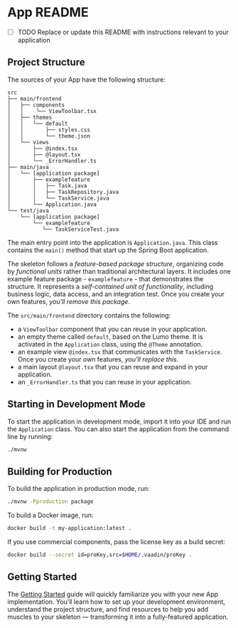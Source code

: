 # App README

- [ ] TODO Replace or update this README with instructions relevant to your application

## Project Structure

The sources of your App have the following structure:

```
src
├── main/frontend
│   ├── components
│   │    └── ViewToolbar.tsx
│   ├── themes
│   │   └── default
│   │       ├── styles.css
│   │       └── theme.json
│   └── views
│       ├── @index.tsx
│       ├── @layout.tsx
│       └── _ErrorHandler.ts
├── main/java
│   └── [application package]
│       ├── examplefeature
│       │   ├── Task.java
│       │   ├── TaskRepository.java
│       │   └── TaskService.java                
│       └── Application.java       
└── test/java
    └── [application package]
        └── examplefeature
           └── TaskServiceTest.java                 
```

The main entry point into the application is `Application.java`. This class contains the `main()` method that start up 
the Spring Boot application.

The skeleton follows a *feature-based package structure*, organizing code by *functional units* rather than traditional
architectural layers. It includes one example feature package - `examplefeature` - that demonstrates the structure. It
represents a *self-contained unit of functionality*, including business logic, data access, and an integration test. 
Once you create your own features, *you'll remove this package*.

The `src/main/frontend` directory contains the following:

* a `ViewToolbar` component that you can reuse in your application.
* an empty theme called `default`, based on the Lumo theme. It is activated in the `Application` class, using the 
  `@Theme` annotation.
* an example view `@index.tsx` that communicates with the `TaskService`. Once you create your own features,
  *you'll replace this*.
* a main layout `@layout.tsx` that you can reuse and expand in your application.
* an `_ErrorHandler.ts` that you can reuse in your application.

## Starting in Development Mode

To start the application in development mode, import it into your IDE and run the `Application` class. 
You can also start the application from the command line by running: 

```bash
./mvnw
```

## Building for Production

To build the application in production mode, run:

```bash
./mvnw -Pproduction package
```

To build a Docker image, run:

```bash
docker build -t my-application:latest .
```

If you use commercial components, pass the license key as a build secret:

```bash
docker build --secret id=proKey,src=$HOME/.vaadin/proKey .
```

## Getting Started

The [Getting Started](https://vaadin.com/docs/latest/getting-started) guide will quickly familiarize you with your new
App implementation. You'll learn how to set up your development environment, understand the project 
structure, and find resources to help you add muscles to your skeleton — transforming it into a fully-featured 
application.
